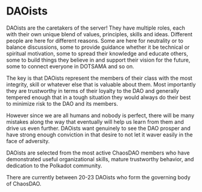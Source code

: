 # DAOists

DAOists are the caretakers of the server! They have multiple roles, each with their own unique blend of values, principles, skills and ideas. Different people are here for different reasons. Some are here for neutrality or to balance discussions, some to provide guidance whether it be technical or spiritual motivation, some to spread their knowledge and educate others, some to build things they believe in and support their vision for the future, some to connect everyone in DOTSAMA and so on.

The key is that DAOists represent the members of their class with the most integrity, skill or whatever else that is valuable about them. Most importantly they are trustworthy in terms of their loyalty to the DAO and generally tempered enough that in a tough situation they would always do their best to minimize risk to the DAO and its members.

However since we are all humans and nobody is perfect, there will be many mistakes along the way that eventually will help us learn from them and drive us even further. DAOists want genuinely to see the DAO prosper and have strong enough conviction in that desire to not let it waver easily in the face of adversity.

DAOists are selected from the most active ChaosDAO members who have demonstrated useful organizational skills, mature trustworthy behavior, and dedication to the Polkadot community.

There are currently between 20-23 DAOists who form the governing body of ChaosDAO.



